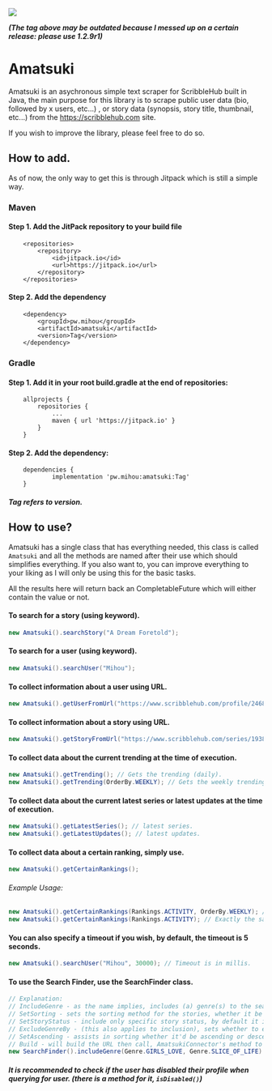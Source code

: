 [![](https://jitpack.io/v/pw.mihou/amatsuki.svg)](https://jitpack.io/#pw.mihou/amatsuki)

***(The tag above may be outdated because I messed up on a certain release: please use 1.2.9r1)***

# Amatsuki

Amatsuki is an asychronous simple text scraper for ScribbleHub built in Java, the main purpose for this library is to scrape public user data (bio, followed by x users, etc...) , or story data (synopsis, story title, thumbnail, etc...) from the https://scribblehub.com site.

If you wish to improve the library, please feel free to do so.

## How to add.

As of now, the only way to get this is through Jitpack which is still a simple way.

### Maven
#### Step 1. Add the JitPack repository to your build file
```
	<repositories>
		<repository>
		    <id>jitpack.io</id>
		    <url>https://jitpack.io</url>
		</repository>
	</repositories>
  ```
#### Step 2. Add the dependency
```
	<dependency>
	    <groupId>pw.mihou</groupId>
	    <artifactId>amatsuki</artifactId>
	    <version>Tag</version>
	</dependency>
  ```
  
### Gradle
#### Step 1. Add it in your root build.gradle at the end of repositories:
```
	allprojects {
		repositories {
			...
			maven { url 'https://jitpack.io' }
		}
	}
```
#### Step 2. Add the dependency:
```
	dependencies {
	        implementation 'pw.mihou:amatsuki:Tag'
	}
  ```
  
 ##### Tag refers to version.

## How to use?

Amatsuki has a single class that has everything needed, this class is called ``Amatsuki`` and all the methods are named after their use which should simplifies everything.
If you also want to, you can improve everything to your liking as I will only be using this for the basic tasks.

All the results here will return back an CompletableFuture which will either contain the value or not.

#### To search for a story (using keyword).
```java
new Amatsuki().searchStory("A Dream Foretold");
```

#### To search for a user (using keyword).
```java
new Amatsuki().searchUser("Mihou");
```

#### To collect information about a user using URL.
```java
new Amatsuki().getUserFromUrl("https://www.scribblehub.com/profile/24680/mihou/");
```

#### To collect information about a story using URL.
```java
new Amatsuki().getStoryFromUrl("https://www.scribblehub.com/series/193852/a-dream-foretold/");
```

#### To collect data about the current trending at the time of execution.
```java
new Amatsuki().getTrending(); // Gets the trending (daily).
new Amatsuki().getTrending(OrderBy.WEEKLY); // Gets the weekly trending.
```

#### To collect data about the current latest series or latest updates at the time of execution.
```java
new Amatsuki().getLatestSeries(); // latest series.
new Amatsuki().getLatestUpdates(); // latest updates.
```

#### To collect data about a certain ranking, simply use.
```java
new Amatsuki().getCertainRankings();
```
###### Example Usage:
```java
new Amatsuki().getCertainRankings(Rankings.ACTIVITY, OrderBy.WEEKLY); // This will get the Activity Rankings, ordered by weekly.
new Amatsuki().getCertainRankings(Rankings.ACTIVITY); // Exactly the same as the first one except this uses the default order (Daily).
```

#### You can also specify a timeout if you wish, by default, the timeout is 5 seconds.
```java
new Amatsuki().searchUser("Mihou", 30000); // Timeout is in millis.
```

#### To use the Search Finder, use the SearchFinder class.
```java
// Explanation:
// IncludeGenre - as the name implies, includes (a) genre(s) to the search, the opposite of this is ExcludeGenre.
// SetSorting - sets the sorting method for the stories, whether it be Reader count or etc.
// SetStoryStatus - include only specific story status, by default it is StoryStatus.ALL.
// ExcludeGenreBy - (this also applies to inclusion), sets whether to exclude, or include the genres through OR or AND (like exclude several genres at once, or etc...).
// SetAscending - assists in sorting whether it'd be ascending or descending.
// Build - will build the URL then call, AmatsukiConnector's method to send the results.
new SearchFinder().includeGenre(Genre.GIRLS_LOVE, Genre.SLICE_OF_LIFE).setSorting(SortBy.READERS).setStoryStatus(StoryStatus.COMPLETED).excludeGenreBy(ExclusionMethod.OR).setAscending(true).build()
```

##### It is recommended to check if the user has disabled their profile when querying for user. (there is a method for it, `isDisabled()`)
